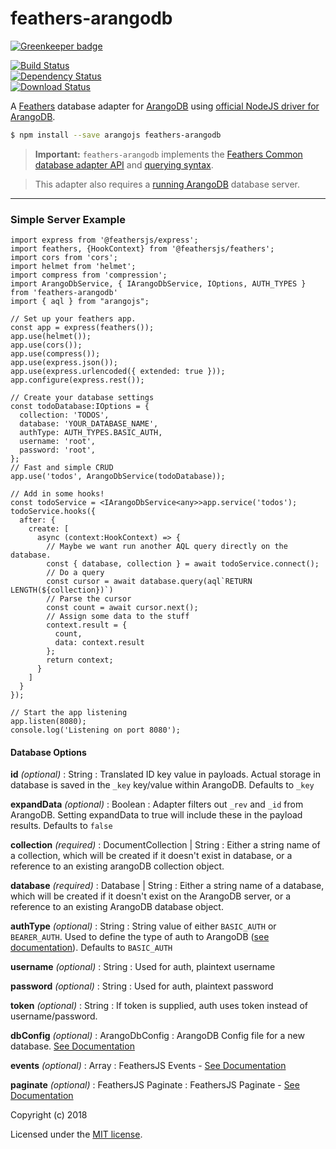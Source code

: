 
# feathers-arangodb  
[![Greenkeeper badge](https://badges.greenkeeper.io/feathersjs-ecosystem/feathers-mongodb.svg)](https://greenkeeper.io/)  
  
[![Build Status](https://travis-ci.org/AnatidaeProject/feathers-arangodb.png?branch=master)](https://travis-ci.org/Brian-McBride/feathers-arangodb)  
[![Dependency Status](https://img.shields.io/david/Brian-McBride/feathers-arangodb.svg?style=flat-square)](https://david-dm.org/Brian-McBride/feathers-arangodb)  
[![Download Status](https://img.shields.io/npm/dm/feathers-arangodb.svg?style=flat-square)](https://www.npmjs.com/package/feathers-arangodb)  
  
A [Feathers](https://feathersjs.com) database adapter for [ArangoDB](https://www.arango.org/) using [official NodeJS driver for ArangoDB](https://github.com/arangodb/arangojs).  
  
```bash  
$ npm install --save arangojs feathers-arangodb  
```  
  
> __Important:__ `feathers-arangodb` implements the [Feathers Common database adapter API](https://docs.feathersjs.com/api/databases/common.html) and [querying syntax](https://docs.feathersjs.com/api/databases/querying.html).  
  
> This adapter also requires a [running ArangoDB](https://docs.arangodb.com/3.3/Manual/GettingStarted/) database server.  
  
---  
  
### Simple Server Example  
```$javascript  
import express from '@feathersjs/express';  
import feathers, {HookContext} from '@feathersjs/feathers';  
import cors from 'cors';  
import helmet from 'helmet';  
import compress from 'compression';  
import ArangoDbService, { IArangoDbService, IOptions, AUTH_TYPES } from 'feathers-arangodb'  
import { aql } from "arangojs";  
  
// Set up your feathers app.  
const app = express(feathers());  
app.use(helmet());  
app.use(cors());  
app.use(compress());  
app.use(express.json());  
app.use(express.urlencoded({ extended: true }));  
app.configure(express.rest());  
  
// Create your database settings  
const todoDatabase:IOptions = {  
  collection: 'TODOS',  
  database: 'YOUR_DATABASE_NAME',  
  authType: AUTH_TYPES.BASIC_AUTH,  
  username: 'root',  
  password: 'root',  
};  
// Fast and simple CRUD  
app.use('todos', ArangoDbService(todoDatabase));  
  
// Add in some hooks!  
const todoService = <IArangoDbService<any>>app.service('todos');  
todoService.hooks({  
  after: {  
    create: [  
      async (context:HookContext) => {  
        // Maybe we want run another AQL query directly on the database.  
        const { database, collection } = await todoService.connect();  
        // Do a query  
        const cursor = await database.query(aql`RETURN LENGTH(${collection})`)  
        // Parse the cursor  
        const count = await cursor.next();  
        // Assign some data to the stuff  
        context.result = {  
          count,  
          data: context.result  
        };  
        return context;  
      }  
    ]  
  }  
});  
  
// Start the app listening  
app.listen(8080);  
console.log('Listening on port 8080');  
```  
  
#### Database Options  

**id** *(optional)* : String : Translated ID key value in payloads. Actual storage in database is saved in the `_key` key/value within ArangoDB. Defaults to `_key`

**expandData** *(optional)* : Boolean : Adapter filters out `_rev` and `_id` from ArangoDB. Setting expandData to true will include these in the payload results. Defaults to `false`

**collection** *(required)* : DocumentCollection | String : Either a string name of a collection, which will be created if it doesn't exist in database, or a reference to an existing arangoDB collection object.

**database** *(required)* : Database | String : Either a string name of a database, which will be created if it doesn't exist on the ArangoDB server, or a reference to an existing ArangoDB database object.

**authType** *(optional)* :  String : String value of either `BASIC_AUTH` or `BEARER_AUTH`. Used to define the type of auth to ArangoDB ([see documentation](https://docs.arangodb.com/devel/Drivers/JS/Reference/Database/#databaseusebasicauth)). Defaults to `BASIC_AUTH`

**username** *(optional)* :  String : Used for auth, plaintext username

**password** *(optional)* :  String : Used for auth, plaintext password

**token** *(optional)* :  String : If token is supplied, auth uses token instead of username/password.

**dbConfig** *(optional)* :  ArangoDbConfig : ArangoDB Config file for a new database. [See Documentation](https://docs.arangodb.com/devel/Drivers/JS/Reference/Database/#new-database)

**events** *(optional)* :  Array : FeathersJS Events - [See Documentation](https://docs.feathersjs.com/api/events.html)

**paginate** *(optional)* :  FeathersJS Paginate : FeathersJS Paginate - [See Documentation](https://docs.feathersjs.com/api/databases/common.html#pagination)
  
Copyright (c) 2018  
  
Licensed under the [MIT license](LICENSE).
